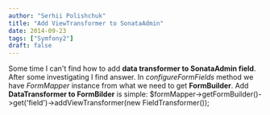 ```yaml
---
author: "Serhii Polishchuk"
title: "Add ViewTransformer to SonataAdmin"
date: 2014-09-23
tags: ["Symfony2"]
draft: false
---
```

<!--more-->
Some time I can't find how to add **data transformer to SonataAdmin field**. After some investigating I find answer. In *configureFormFields* method we have *FormMapper* instance from what we need to get **FormBuilder**. Add **DataTransformer to FormBilder** is simple:
    $formMapper->getFormBuilder()->get('field')->addViewTransformer(new FieldTransformer());

